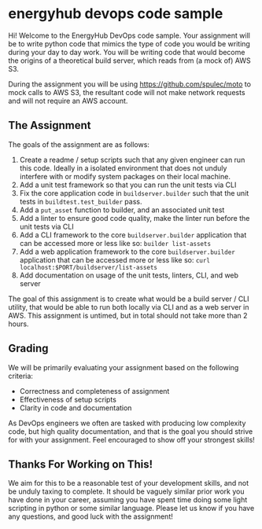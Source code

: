 # energyhub devops code sample

Hi! Welcome to the EnergyHub DevOps code sample. Your assignment will be to write python code that mimics the type of code you would be writing during your day to day work. You will be writing code that would become the origins of a theoretical build server, which reads from (a mock of) AWS S3.

During the assignment you will be using https://github.com/spulec/moto to mock calls to AWS S3, the resultant code will not make network requests and will not require an AWS account.

## The Assignment

The goals of the assignment are as follows:

1. Create a readme / setup scripts such that any given engineer can run this code. Ideally in a isolated environment that does not unduly interfere with or modify system packages on their local machine.
2. Add a unit test framework so that you can run the unit tests via CLI
3. Fix the core application code in `buildserver.builder` such that the unit tests in `buildtest.test_builder` pass.
4. Add a `put_asset` function to builder, and an associated unit test
5. Add a linter to ensure good code quality, make the linter run before the unit tests via CLI
6. Add a CLI framework to the core `buildserver.builder` application that can be accessed more or less like so: `builder list-assets`
7. Add a web application framework to the core `buildserver.builder` application that can be accessed more or less like so: `curl localhost:$PORT/buildserver/list-assets`
8. Add documentation on usage of the unit tests, linters, CLI, and web server

The goal of this assignment is to create what would be a build server / CLI utility, that would be able to run both locally via CLI and as a web server in AWS. This assignment is untimed, but in total should not take more than 2 hours.

## Grading

We will be primarily evaluating your assignment based on the following criteria:

- Correctness and completeness of assignment
- Effectiveness of setup scripts
- Clarity in code and documentation

As DevOps engineers we often are tasked with producing low complexity code, but high quality documentation, and that is the goal you should strive for with your assignment. Feel encouraged to show off your strongest skills!

## Thanks For Working on This!

We aim for this to be a reasonable test of your development skills, and not be unduly taxing to complete. It should be vaguely similar prior work you have done in your career, assuming you have spent time doing some light scripting in python or some similar language. Please let us know if you have any questions, and good luck with the assignment!
